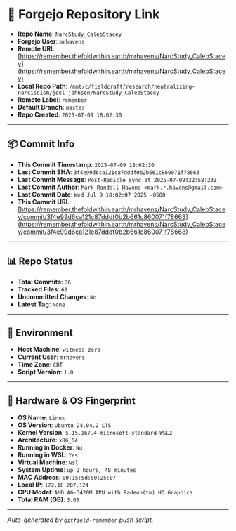 # 🔗 Forgejo Repository Link

- **Repo Name**: `NarcStudy_CalebStacey`
- **Forgejo User**: `mrhavens`
- **Remote URL**: [https://remember.thefoldwithin.earth/mrhavens/NarcStudy_CalebStacey](https://remember.thefoldwithin.earth/mrhavens/NarcStudy_CalebStacey)
- **Local Repo Path**: `/mnt/c/fieldcraft/research/neutralizing-narcissism/joel-johnson/NarcStudy_CalebStacey`
- **Remote Label**: `remember`
- **Default Branch**: `master`
- **Repo Created**: `2025-07-09 18:02:30`

---

## 📦 Commit Info

- **This Commit Timestamp**: `2025-07-09 18:02:30`
- **Last Commit SHA**: `3f4e99d6ca121c87dddf0b2b661c860071f78663`
- **Last Commit Message**: `Post-Radicle sync at 2025-07-09T22:58:23Z`
- **Last Commit Author**: `Mark Randall Havens <mark.r.havens@gmail.com>`
- **Last Commit Date**: `Wed Jul 9 18:02:07 2025 -0500`
- **This Commit URL**: [https://remember.thefoldwithin.earth/mrhavens/NarcStudy_CalebStacey/commit/3f4e99d6ca121c87dddf0b2b661c860071f78663](https://remember.thefoldwithin.earth/mrhavens/NarcStudy_CalebStacey/commit/3f4e99d6ca121c87dddf0b2b661c860071f78663)

---

## 📊 Repo Status

- **Total Commits**: `36`
- **Tracked Files**: `68`
- **Uncommitted Changes**: `No`
- **Latest Tag**: `None`

---

## 🧭 Environment

- **Host Machine**: `witness-zero`
- **Current User**: `mrhavens`
- **Time Zone**: `CDT`
- **Script Version**: `1.0`

---

## 🧬 Hardware & OS Fingerprint

- **OS Name**: `Linux`
- **OS Version**: `Ubuntu 24.04.2 LTS`
- **Kernel Version**: `5.15.167.4-microsoft-standard-WSL2`
- **Architecture**: `x86_64`
- **Running in Docker**: `No`
- **Running in WSL**: `Yes`
- **Virtual Machine**: `wsl`
- **System Uptime**: `up 2 hours, 48 minutes`
- **MAC Address**: `00:15:5d:50:25:07`
- **Local IP**: `172.18.207.124`
- **CPU Model**: `AMD A6-3420M APU with Radeon(tm) HD Graphics`
- **Total RAM (GB)**: `3.63`

---

_Auto-generated by `gitfield-remember` push script._
